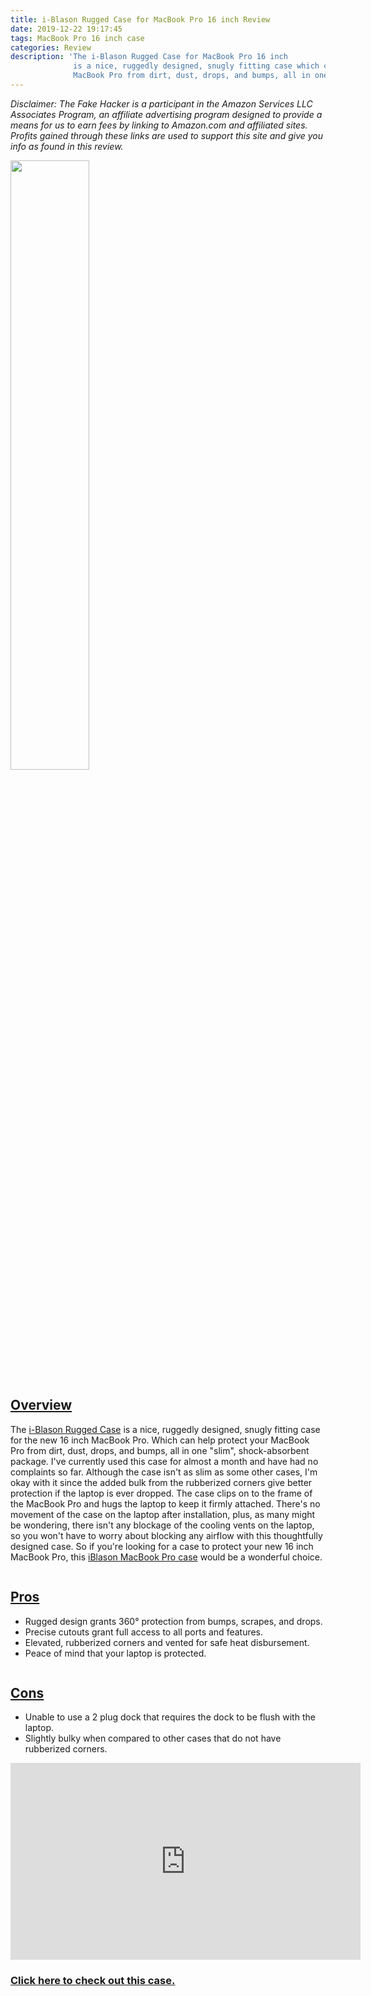 ```yaml
---
title: i-Blason Rugged Case for MacBook Pro 16 inch Review
date: 2019-12-22 19:17:45
tags: MacBook Pro 16 inch case
categories: Review
description: 'The i-Blason Rugged Case for MacBook Pro 16 inch
              is a nice, ruggedly designed, snugly fitting case which can help protect your
              MacBook Pro from dirt, dust, drops, and bumps, all in one "slim", shock-absorbent package.'
---
```

<!DOCTYPE html>
<html>

<p><i>Disclaimer: The Fake Hacker is a participant in the Amazon Services LLC Associates Program, an affiliate advertising program 
designed to provide a means for us to earn fees by linking to Amazon.com and affiliated sites. Profits gained through 
these links are used to support this site and give you info as found in this review.</i></p>

<a href="https://amzn.to/34NBHec"> <img src="/img/iBlason MacBook Pro case.png" height="50%" width="50%"></a>

<h2><u>Overview</u></h2>

<p class="tab"> The 
<a href="https://amzn.to/2PLBi7D">i-Blason Rugged Case</a>
 is a nice, ruggedly designed, snugly fitting case for the new 16 inch MacBook Pro. Which can help protect your
 MacBook Pro from dirt, dust, drops, and bumps, all in one "slim", shock-absorbent package. I've currently used this
 case for almost a month and have had no complaints so far. Although the case isn't as slim as some other cases, I'm 
 okay with it since the added bulk from the rubberized corners give better protection if the laptop is ever dropped. 
 The case clips on to the frame of the MacBook Pro and hugs
 the laptop to keep it firmly attached. There's no movement of the case on the laptop after installation, plus, 
 as many might be wondering, there isn't any blockage of the cooling vents on the laptop, so you won't have to worry
 about blocking any airflow with this thoughtfully designed case. So if you're looking for a case to protect your
 new 16 inch MacBook Pro, this 
 <a href="https://amzn.to/2PLBi7D">iBlason MacBook Pro case</a>
  would be a wonderful choice.</p>
  <div class="row">
    <div class="column"><h2><u>Pros</u></h2>
    <ul>
        <li>Rugged design grants 360° protection from bumps, scrapes, and drops.</li>
        <li>Precise cutouts grant full access to all ports and features.</li>
        <li>Elevated, rubberized corners and vented for safe heat disbursement.</li>
        <li>Peace of mind that your laptop is protected.</li>
    </ul>
    </div>
    <div class="column"><h2><u>Cons</u></h2>
    <ul>
        <li>Unable to use a 2 plug dock that requires the dock to be flush with the laptop.</li>
        <li>Slightly bulky when compared to other cases that do not have rubberized corners.</li>
    </ul>
    </div>
  </div>
  
 
 <iframe width="560" height="315" src="https://www.youtube.com/embed/Bk-orjdNFKI" frameborder="0" allow="accelerometer; autoplay; encrypted-media; gyroscope; picture-in-picture" allowfullscreen></iframe>
 
  <a href="https://amzn.to/34NBHec"><h3>Click here to check out this case.</h3></a>
</html>  